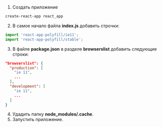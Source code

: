 1. Создать приложение
```cmd
create-react-app react_app
```
2. В самое начало файла **index.js** добавить строчки:
```javascript
import 'react-app-polyfill/ie11';
import 'react-app-polyfill/stable';
```
3. В файле **package.json** в разделе **browserslist** добавить следующие строки:
```json
"browserslist": {
  "production": [
    "ie 11",
    ...
  ],
  "development": [
    "ie 11",
    ...
  ]
}
```
4. Удадить папку **node_modules/.cache**.
5. Запустить приложение.
